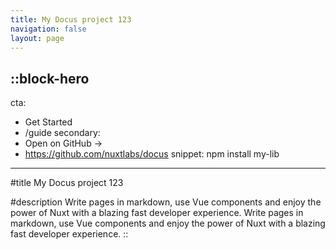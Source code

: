```yaml
---
title: My Docus project 123
navigation: false
layout: page
---
```


::block-hero
---
cta:
  - Get Started
  - /guide
secondary:
  - Open on GitHub →
  - https://github.com/nuxtlabs/docus
snippet: npm install my-lib
---

#title
My Docus project 123

#description
Write pages in markdown, use Vue components and enjoy the power of Nuxt with a blazing fast developer experience. Write pages in markdown, use Vue components and enjoy the power of Nuxt with a blazing fast developer experience.
::
